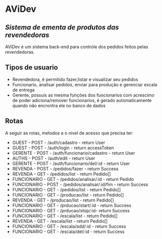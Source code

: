# AViDev
## _Sistema de ementa de produtos das revendedoras_

AViDev é um sistema back-end para controle dos pedidos feitos pelas revendedoras.

## Tipos de usuario

- Revendedora, é permitido fazer,listar e visualizar seu pedidos
- Funcionario, analisar pedidos, enviar para produção e gerenciar escala de entrega
- Gerente, possuis as mesma funções dos funcionarios com acrescimo de poder adiciona/remover funcionarios, é gerado automaticamente quando não encrontra ele no banco de dados


## Rotas

A seguir as rotas, metodos e o nivel de acesso que precisa ter:

- GUEST - POST - /auth/cadastro - return User
- GUEST - POST - /auth/login - return accessToken
- GERENTE - POST - /auth/funcionario/cadastro - return User
- AUTHS - POST - /auth/edit - return User
- GERENTE - POST - /auth/funcionario/del/:id - return User
- REVENDA - POST - /pedidos/fazer - return Success
- REVENDA - GET - /pedidos/list - return Pedido[]
- FUNCIONARIO - GET - /pedidos/analisar/:id - return Pedido
- FUNCIONARIO - POST - /pedidos/analisar/:id/fim - return Success
- FUNCIONARIO - GET - /pedidos/list - return Pedido[]
- FUNCIONARIO - GET - /producao/list - return Pedido[]
- REVENDA - GET - /producao/list - return Pedido[]
- FUNCIONARIO - GET - /prducao/start/:id - return Success
- FUNCIONARIO - GET - /prducao/stop/:id- return Success
- FUNCIONARIO - GET - /escala/list - return Pedido[]
- REVENDA - GET - /escala/list - return Pedido[]
- FUNCIONARIO - GET - /escala/add/:id - return Success
- FUNCIONARIO - GET - /escala/del/:id - return Success
